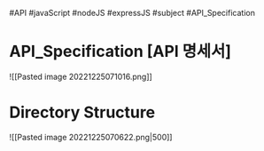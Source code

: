 #API #javaScript #nodeJS #expressJS #subject #API_Specification

# API_Specification [API 명세서]

![[Pasted image 20221225071016.png]]



# Directory Structure

![[Pasted image 20221225070622.png|500]]

